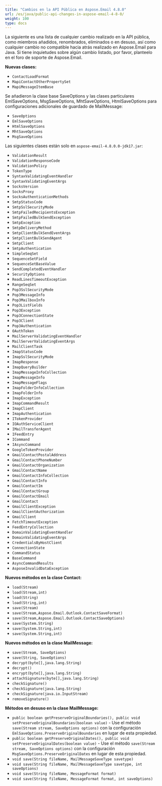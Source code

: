 ```yaml
---
title: "Cambios en la API Pública en Aspose.Email 4.8.0"
url: /es/java/public-api-changes-in-aspose-email-4-8-0/
weight: 100
type: docs
---
```


La siguiente es una lista de cualquier cambio realizado en la API pública, como miembros añadidos, renombrados, eliminados o en desuso, así como cualquier cambio no compatible hacia atrás realizado en Aspose.Email para Java. Si tiene inquietudes sobre algún cambio listado, por favor, planteelo en el foro de soporte de Aspose.Email.

**Nuevas clases:**

- `ContactLoadFormat`
- `MapiContactOtherPropertySet`
- `MapiMessageItemBase`

Se añadieron la clase base SaveOptions y las clases particulares EmlSaveOptions, MsgSaveOptions, MhtSaveOptions, HtmlSaveOptions para configuraciones adicionales de guardado de MailMessage:

- `SaveOptions`
- `EmlSaveOptions`
- `HtmlSaveOptions`
- `MhtSaveOptions`
- `MsgSaveOptions`

Las siguientes clases están solo en `aspose-email-4.8.0.0-jdk17.jar`:

- `ValidationResult`
- `ValidationResponseCode`
- `ValidationPolicy`
- `TokenType`
- `SyntaxValidatingEventHandler`
- `SyntaxValidatingEventArgs`
- `SocksVersion`
- `SocksProxy`
- `SocksAuthenticationMethods`
- `SmtpStatusCode`
- `SmtpSslSecurityMode`
- `SmtpFailedRecipientsException`
- `SmtpFailedBulkSendException`
- `SmtpException`
- `SmtpDeliveryMethod`
- `SmtpClientBulkSendEventArgs`
- `SmtpClientBulkSendAgent`
- `SmtpClient`
- `SmtpAuthentication`
- `SimpleSeqSet`
- `SequenceSetField`
- `SequenceSetBaseValue`
- `SendCompletedEventHandler`
- `SecurityOptions`
- `ReadLinesTimeoutException`
- `RangeSeqSet`
- `Pop3SslSecurityMode`
- `Pop3MessageInfo`
- `Pop3MailboxInfo`
- `Pop3ListFields`
- `Pop3Exception`
- `Pop3ConnectionState`
- `Pop3Client`
- `Pop3Authentication`
- `OAuthToken`
- `MailServerValidatingEventHandler`
- `MailServerValidatingEventArgs`
- `MailClientTask`
- `ImapStatusCode`
- `ImapSslSecurityMode`
- `ImapResponse`
- `ImapQueryBuilder`
- `ImapMessageInfoCollection`
- `ImapMessageInfo`
- `ImapMessageFlags`
- `ImapFolderInfoCollection`
- `ImapFolderInfo`
- `ImapException`
- `ImapCommandResult`
- `ImapClient`
- `ImapAuthentication`
- `ITokenProvider`
- `IOAuthServiceClient`
- `IMailTransferAgent`
- `IFeedEntry`
- `ICommand`
- `IAsyncCommand`
- `GoogleTokenProvider`
- `GmailContactPostalAddress`
- `GmailContactPhoneNumber`
- `GmailContactOrganization`
- `GmailContactName`
- `GmailContactInfoCollection`
- `GmailContactInfo`
- `GmailContactIm`
- `GmailContactGroup`
- `GmailContactEmail`
- `GmailContact`
- `GmailClientException`
- `GmailClientAuthorization`
- `GmailClient`
- `FetchTimeoutException`
- `FeedEntryCollection`
- `DomainValidatingEventHandler`
- `DomainValidatingEventArgs`
- `CredentialsByHostClient`
- `ConnectionState`
- `CommandStatus`
- `BaseCommand`
- `AsyncCommandResults`
- `AsposeInvalidDataException`

**Nuevos métodos en la clase Contact:**

- `load(Stream)`
- `load(Stream,int)`
- `load(String)`
- `load(String,int)`
- `save(Stream)`
- `save(Stream,Aspose.Email.Outlook.ContactSaveFormat)`
- `save(Stream,Aspose.Email.Outlook.ContactSaveOptions)`
- `save(System.String)`
- `save(System.String,int)`
- `save(System.String,int)`

**Nuevos métodos en la clase MailMessage:**

- `save(Stream, SaveOptions)`
- `save(String, SaveOptions)`
- `decrypt(byte[],java.lang.String)`
- `decrypt()`
- `encrypt(byte[],java.lang.String)`
- `attachSignature(byte[],java.lang.String)`
- `checkSignature()`
- `checkSignature(java.lang.String)`
- `checkSignature(java.io.InputStream)`
- `removeSignature()`

**Métodos en desuso en la clase MailMessage:**

- `public boolean getPreserveOriginalBoundaries(), public void setPreserveOriginalBoundaries(boolean value)` - Use el método `save(Stream stream, SaveOptions options)` con la configuración `EmlSaveOptions.PreserveOriginalBoundaries` en lugar de esta propiedad.
- `public boolean getPreserveOriginalDates(), public void setPreserveOriginalDates(boolean value)` - Use el método `save(Stream stream, SaveOptions options)` con la configuración `MsgSaveOptions.PreserveOriginalDates` en lugar de esta propiedad.
- `void save(String fileName, MailMessageSaveType savetype)`
- `void save(String fileName, MailMessageSaveType savetype, int saveOptions)`
- `void save(String fileName, MessageFormat format)`
- `void save(String fileName, MessageFormat format, int saveOptions)`